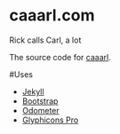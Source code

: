 caaarl.com
==========

Rick calls Carl, a lot

The source code for [caaarl](http://caaarl.com).

#Uses
* [Jekyll](https://github.com/jekyll/jekyll)
* [Bootstrap](https://github.com/twbs/bootstrap)
* [Odometer](https://github.com/HubSpot/odometer)
* [Glyphicons Pro](http://glyphicons.com/)

